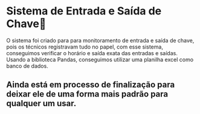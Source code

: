 # Sistema de Entrada e Saída de Chave📜

O sistema foi criado para para monitoramento de entrada e saída de chave, pois os técnicos registravam tudo no papel, com esse sistema, conseguimos verificar o horário e saída exata das entradas e saídas. Usando 
a biblioteca Pandas, conseguimos utilizar uma planilha excel como banco de dados.

## Ainda está em processo de finalização para deixar ele de uma forma mais padrão para qualquer um usar.
